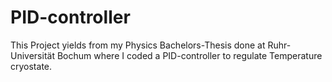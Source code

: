 # PID-controller
This Project yields from my Physics Bachelors-Thesis done at Ruhr-Universität Bochum where I coded a PID-controller to regulate Temperature cryostate.

